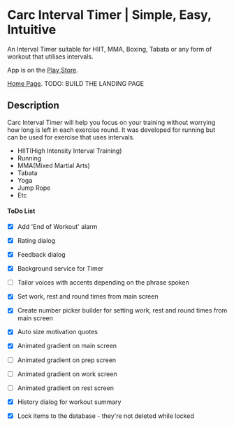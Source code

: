 # Carc Interval Timer | Simple, Easy, Intuitive #

An Interval Timer suitable for HIIT, MMA, Boxing, Tabata or any form of workout that utilises intervals.

App is on the [Play Store](https://play.google.com/store/apps/details?id=me.carc.intervaltimer). 

[Home Page](https://carcmedev.github.io). TODO: BUILD THE LANDING PAGE

## Description ##

Carc Interval Timer will help you focus on your training without worrying how long is left in each exercise round.
It was developed for running but can be used for exercise that uses intervals.
- HIIT(High Intensity  Interval Training)
- Running
- MMA(Mixed Martial Arts)
- Tabata
- Yoga
- Jump Rope
- Etc

#### ToDo List
- [x] Add 'End of Workout' alarm
- [x] Rating dialog
- [x] Feedback dialog
- [x] Background service for Timer
- [ ] Tailor voices with accents depending on the phrase spoken
- [x] Set work, rest and round times from main screen
- [x] Create number picker builder for setting work, rest and round times from main screen
- [x] Auto size motivation quotes
- [x] Animated gradient on main screen
- [ ] Animated gradient on prep  screen
- [ ] Animated gradient on work screen
- [ ] Animated gradient on rest screen
- [x] History dialog for workout summary 
- [x] Lock items to the database - they're not deleted while locked



